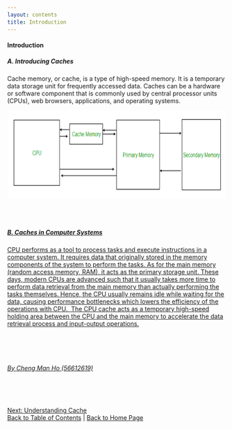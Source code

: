 ```yaml
---
layout: contents
title: Introduction
---
```


#### Introduction
##### A. Introducing Caches
Cache memory, or cache, is a type of high-speed memory. It is a temporary data storage unit for frequently accessed data. Caches can be a hardware or software component that is commonly used by central processor units (CPUs), web browsers, applications, and operating systems.

<a href="https://www.geeksforgeeks.org/cache-memory-in-computer-organization/"><img src="./media/P6.png" alt="Image" height=200 width=auto>

<br/> <br/>

##### B. Caches in Computer Systems
⁤CPU performs as a tool to process tasks and execute instructions in a computer system. ⁤⁤It requires data that originally stored in the memory components of the system to perform the tasks. ⁤⁤As for the main memory (random access memory, RAM), it acts as the primary storage unit. ⁤⁤These days, modern CPUs are advanced such that it usually takes more time to perform data retrieval from the main memory than actually performing the tasks themselves. ⁤⁤Hence, the CPU usually remains idle while waiting for the data, causing performance bottlenecks which lowers the efficiency of the operations with CPU. ⁤ The CPU cache acts as a temporary high-speed holding area between the CPU and the main memory to accelerate the data retrieval process and input-output operations.


<br/> <br/> <br/>
###### By Cheng Man Ho (56612619)
<br/> <br/>

[Next: Understanding Cache](./understanding_cache.md) <br/> 
[Back to Table of Contents](../table_of_contents.md) | [Back to Home Page](../index.md)
